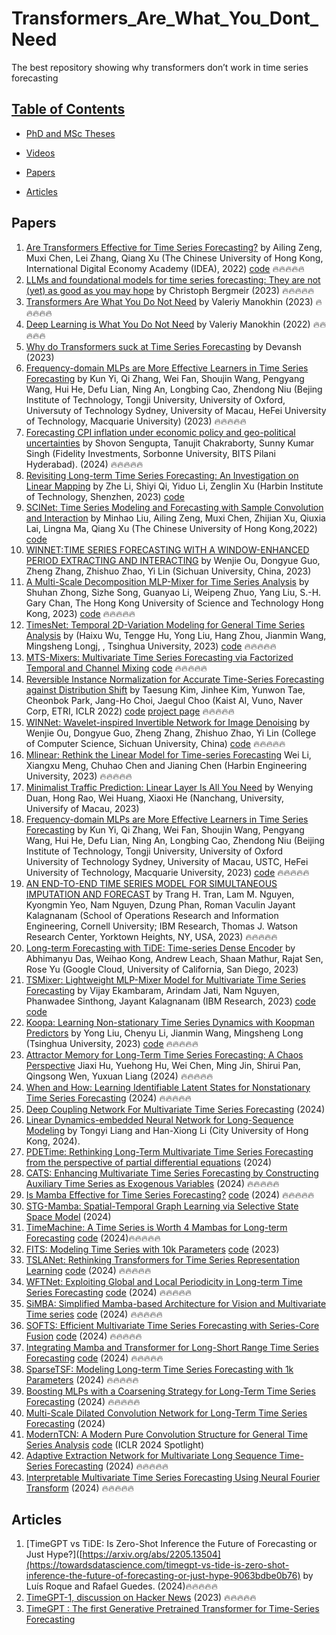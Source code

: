 # Transformers_Are_What_You_Dont_Need
The best repository showing why transformers don’t work in time series forecasting 

## [Table of Contents]()

* [PhD and MSc Theses](#theses)

* [Videos](#videos) 
 
* [Papers](#papers)

* [Articles](#articles)

## Papers
1. [Are Transformers Effective for Time Series Forecasting?](https://arxiv.org/abs/2205.13504) by Ailing Zeng, Muxi Chen, Lei Zhang, Qiang Xu (The Chinese University of Hong Kong, International Digital Economy Academy (IDEA), 2022) [code](https://github.com/cure-lab/LTSF-Linear) 🔥🔥🔥🔥🔥
2.  [LLMs and foundational models for time series forecasting: They are not (yet) as good as you may hope](https://www.linkedin.com/pulse/llms-foundational-models-time-series-forecasting-yet-good-bergmeir-bprwf) by Christoph Bergmeir (2023) 🔥🔥🔥🔥🔥
3.   [Transformers Are What You Do Not Need](https://medium.com/@valeman/transformers-are-what-you-do-not-need-cf16a4c13ab7) by Valeriy Manokhin (2023) 🔥🔥🔥🔥🔥
4.   [Deep Learning is What You Do Not Need](https://medium.com/@valeman/-86655805a676) by Valeriy Manokhin (2022) 🔥🔥🔥🔥🔥
5. [Why do Transformers suck at Time Series Forecasting](https://machine-learning-made-simple.medium.com/why-do-transformers-suck-at-time-series-forecasting-46ae3a4d6b11) by Devansh (2023)
6. [Frequency-domain MLPs are More Effective Learners in Time Series Forecasting](https://arxiv.org/abs/2311.06184) by Kun Yi, Qi Zhang, Wei Fan, Shoujin Wang, Pengyang Wang, Hui He, Defu Lian, Ning An, Longbing Cao, Zhendong Niu (Bejing Institute of Technology, Tongji University, University of Oxford, Universuty of Technology Sydney, University of Macau, HeFei University of Technology, Macquarie University) (2023) 🔥🔥🔥🔥🔥
7. [Forecasting CPI inflation under economic policy and geo-political uncertainties](https://arxiv.org/abs/2401.00249) by Shovon Sengupta, Tanujit Chakraborty, Sunny Kumar Singh (Fidelity Investments, Sorbonne University, BITS Pilani Hyderabad). (2024) 🔥🔥🔥🔥🔥
8. [Revisiting Long-term Time Series Forecasting: An Investigation on Linear Mapping](https://arxiv.org/abs/2305.10721) by Zhe Li, Shiyi Qi, Yiduo Li, Zenglin Xu (Harbin Institute of Technology, Shenzhen, 2023) [code](https://github.com/plumprc/RTSF)
9. [SCINet: Time Series Modeling and Forecasting with Sample Convolution and Interaction](https://arxiv.org/abs/2106.09305) by Minhao Liu, Ailing Zeng, Muxi Chen, Zhijian Xu, Qiuxia Lai, Lingna Ma, Qiang Xu (The Chinese University of Hong Kong,2022) [code](https://github.com/cure-lab/SCINet)
10. [WINNET:TIME SERIES FORECASTING WITH A WINDOW-ENHANCED PERIOD EXTRACTING AND INTERACTING](https://arxiv.org/pdf/2311.00214.pdf) by Wenjie Ou, Dongyue Guo, Zheng Zhang, Zhishuo Zhao, Yi Lin (Sichuan University, China, 2023)
11. [A Multi-Scale Decomposition MLP-Mixer for Time Series Analysis](https://arxiv.org/abs/2310.11959) by Shuhan Zhong, Sizhe Song, Guanyao Li, Weipeng Zhuo, Yang Liu, S.-H. Gary Chan, The Hong Kong University of Science and Technology
Hong Kong, 2023) [code](https://github.com/zshhans/MSD-Mixer) 🔥🔥🔥🔥🔥
15. [TimesNet: Temporal 2D-Variation Modeling for General Time Series Analysis](https://arxiv.org/abs/2210.02186) by (Haixu Wu, Tengge Hu, Yong Liu, Hang Zhou, Jianmin Wang, Mingsheng Longj, , Tsinghua University, 2023) [code](https://github.com/thuml/TimesNet) 🔥🔥🔥🔥🔥
16. [MTS-Mixers: Multivariate Time Series Forecasting via Factorized Temporal and Channel Mixing](https://arxiv.org/abs/2302.04501) [code](https://github.com/plumprc/MTS-Mixers) 🔥🔥🔥🔥🔥
17. [Reversible Instance Normalization for Accurate Time-Series Forecasting against Distribution Shift](https://openreview.net/forum?id=cGDAkQo1C0p) by Taesung Kim, Jinhee Kim, Yunwon Tae, Cheonbok Park, Jang-Ho Choi, Jaegul Choo (Kaist AI, Vuno, Naver Corp, ETRI, ICLR 2022) [code](https://github.com/ts-kim/RevIN) [project page](https://seharanul17.github.io/RevIN/) 🔥🔥🔥🔥🔥
18. [WINNet: Wavelet-inspired Invertible Network for Image Denoising](https://arxiv.org/abs/2311.00214) by 
Wenjie Ou, Dongyue Guo, Zheng Zhang, Zhishuo Zhao, Yi Lin (College of Computer Science, Sichuan University, China) [code](https://github.com/jjhuangcs/WINNet) 🔥🔥🔥🔥🔥
19. [Mlinear: Rethink the Linear Model for Time-series Forecasting](https://arxiv.org/abs/2305.04800) Wei Li, Xiangxu Meng, Chuhao Chen and Jianing Chen (Harbin Engineering University, 2023) 🔥🔥🔥🔥🔥
20. [Minimalist Traffic Prediction: Linear Layer Is All You Need](https://arxiv.org/abs/2308.10276) by Wenying Duan, Hong Rao, Wei Huang, Xiaoxi He (Nanchang, University, Universify of Macau, 2023)
21. [Frequency-domain MLPs are More Effective Learners in Time Series Forecasting](https://arxiv.org/abs/2311.06184) by Kun Yi, Qi Zhang, Wei Fan, Shoujin Wang, Pengyang Wang, Hui He, Defu Lian, Ning An, Longbing Cao, Zhendong Niu (Beijing Institute of Technology, Tongji University, University of Oxford University of Technology Sydney, University of Macau, USTC, HeFei University of Technology, Macquarie University, 2023) [code](https://github.com/aikunyi/FreTS) 🔥🔥🔥🔥🔥
22. [AN END-TO-END TIME SERIES MODEL FOR SIMULTANEOUS IMPUTATION AND FORECAST](https://arxiv.org/abs/2306.00778) by Trang H. Tran, Lam M. Nguyen, Kyongmin Yeo, Nam Nguyen, Dzung Phan, Roman Vaculin Jayant Kalagnanam (School of Operations Research and Information Engineering, Cornell University; IBM Research, Thomas J. Watson Research Center, Yorktown Heights, NY, USA, 2023) 🔥🔥🔥🔥🔥
23. [Long-term Forecasting with TiDE: Time-series Dense Encoder](https://arxiv.org/abs/2304.08424) by Abhimanyu Das, Weihao Kong, Andrew Leach, Shaan Mathur, Rajat Sen, Rose Yu (Google Cloud, University of California, San Diego, 2023)
24. [TSMixer: Lightweight MLP-Mixer Model for Multivariate Time Series Forecasting](https://arxiv.org/abs/2306.09364) by Vijay Ekambaram, Arindam Jati, Nam Nguyen, Phanwadee Sinthong, Jayant Kalagnanam (IBM Research, 2023) [code](https://huggingface.co/docs/transformers/main/en/model_doc/patchtsmixer) [code](https://github.com/IBM/tsfm/blob/main/wiki.md)
25. [Koopa: Learning Non-stationary Time Series Dynamics with Koopman Predictors](https://arxiv.org/abs/2305.18803) by Yong Liu, Chenyu Li, Jianmin Wang, Mingsheng Long (Tsinghua University, 2023) [code](https://github.com/thuml/Time-Series-Library/blob/main/models/Koopa.py) 🔥🔥🔥🔥🔥
26. [Attractor Memory for Long-Term Time Series Forecasting: A Chaos Perspective](https://arxiv.org/abs/2402.11463) Jiaxi Hu, Yuehong Hu, Wei Chen, Ming Jin, Shirui Pan, Qingsong Wen, Yuxuan Liang (2024) 🔥🔥🔥🔥🔥
27. [When and How: Learning Identifiable Latent States for Nonstationary Time Series Forecasting](https://arxiv.org/abs/2402.12767) (2024) 🔥🔥🔥🔥🔥
28. [Deep Coupling Network For Multivariate Time Series Forecasting](https://arxiv.org/abs/2402.15134) (2024)
29. [Linear Dynamics-embedded Neural Network for Long-Sequence Modeling](https://arxiv.org/abs/2402.15290) by Tongyi Liang and Han-Xiong Li (City University of Hong Kong, 2024).
30. [PDETime: Rethinking Long-Term Multivariate Time Series Forecasting from the perspective of partial differential equations](https://arxiv.org/abs/2402.16913) (2024)
31. [CATS: Enhancing Multivariate Time Series Forecasting by Constructing Auxiliary Time Series as Exogenous Variables](https://arxiv.org/abs/2403.01673) (2024) 🔥🔥🔥🔥🔥
32. [Is Mamba Effective for Time Series Forecasting?](https://arxiv.org/abs/2403.11144) [code](https://github.com/wzhwzhwzh0921/S-D-Mamba) (2024) 🔥🔥🔥🔥🔥
33. [STG-Mamba: Spatial-Temporal Graph Learning via Selective State Space Model](https://arxiv.org/abs/2403.12418) (2024)
34. [TimeMachine: A Time Series is Worth 4 Mambas for Long-term Forecasting](https://arxiv.org/abs/2403.09898) [code](https://github.com/Atik-Ahamed/TimeMachine) (2024)🔥🔥🔥🔥🔥
35. [FITS: Modeling Time Series with 10k Parameters](https://arxiv.org/abs/2307.03756) [code](https://github.com/VEWOXIC/FITS) (2023)
36. [TSLANet: Rethinking Transformers for Time Series Representation Learning](https://arxiv.org/abs/2404.08472) [code](https://github.com/emadeldeen24/TSLANet) (2024) 🔥🔥🔥🔥🔥
37. [WFTNet: Exploiting Global and Local Periodicity in Long-term Time Series Forecasting](https://arxiv.org/abs/2309.11319) [code](https://github.com/Hank0626/WFTNet) (2024) 🔥🔥🔥🔥🔥
38. [SiMBA: Simplified Mamba-based Architecture for Vision and Multivariate Time series](https://arxiv.org/abs/2403.15360) [code](https://github.com/badripatro/Simba) (2024) 🔥🔥🔥🔥🔥
39. [SOFTS: Efficient Multivariate Time Series Forecasting with Series-Core Fusion](https://arxiv.org/abs/2404.14197) [code](https://github.com/Secilia-Cxy/SOFTS) (2024) 🔥🔥🔥🔥🔥
40. [Integrating Mamba and Transformer for Long-Short Range Time Series Forecasting](https://arxiv.org/abs/2404.14757) [code](https://github.com/XiongxiaoXu/Mambaformer-in-Time-Series) (2024) 🔥🔥🔥🔥🔥
41. [SparseTSF: Modeling Long-term Time Series Forecasting with 1k Parameters](https://arxiv.org/abs/2405.00946) (2024) 🔥🔥🔥🔥🔥
42. [Boosting MLPs with a Coarsening Strategy for Long-Term Time Series Forecasting](https://arxiv.org/abs/2405.03199) (2024) 🔥🔥🔥🔥🔥
43. [Multi-Scale Dilated Convolution Network for Long-Term Time Series Forecasting](https://arxiv.org/abs/2405.05499) (2024)
44. [ModernTCN: A Modern Pure Convolution Structure for General Time Series Analysis](https://openreview.net/forum?id=vpJMJerXHU#) [code](https://github.com/luodhhh/ModernTCN) (ICLR 2024 Spotlight)
45. [Adaptive Extraction Network for Multivariate Long Sequence Time-Series Forecasting](https://arxiv.org/abs/2405.12038) (2024) 🔥🔥🔥🔥🔥
46. [Interpretable Multivariate Time Series Forecasting Using Neural Fourier Transform](https://arxiv.org/abs/2405.13812) (2024) 🔥🔥🔥🔥🔥
    
## Articles
1. [TimeGPT vs TiDE: Is Zero-Shot Inference the Future of Forecasting or Just Hype?]([https://arxiv.org/abs/2205.13504](https://towardsdatascience.com/timegpt-vs-tide-is-zero-shot-inference-the-future-of-forecasting-or-just-hype-9063bdbe0b76) by Luís Roque
and Rafael Guedes. (2024)🔥🔥🔥🔥🔥
2. [TimeGPT-1, discussion on Hacker News](https://news.ycombinator.com/item?id=37874891) (2023) 🔥🔥🔥🔥🔥
3. [TimeGPT : The first Generative Pretrained Transformer for Time-Series Forecasting](https://www.reddit.com/r/MachineLearning/comments/176wsne/r_timegpt_the_first_generative_pretrained/)


